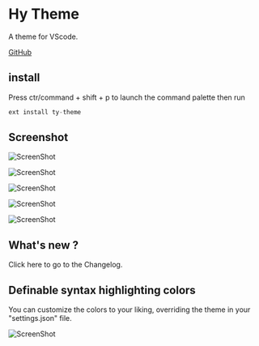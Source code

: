 # Hy Theme

A theme for VScode.

[GitHub](https://github.com/jkchao/Hy-Theme)

## install

Press ctr/command + shift + p to launch the command palette then run

```javascript
ext install ty-theme
```

## Screenshot

![ScreenShot](https://raw.githubusercontent.com/jkchao/Hy-Theme/master/screenshot/screenshot_1.png)

![ScreenShot](https://raw.githubusercontent.com/jkchao/Hy-Theme/master/screenshot/screenshot_2.png)

![ScreenShot](https://raw.githubusercontent.com/jkchao/Hy-Theme/master/screenshot/screenshot_3.png)

![ScreenShot](https://raw.githubusercontent.com/jkchao/Hy-Theme/master/screenshot/screenshot_4.png)

![ScreenShot](https://raw.githubusercontent.com/jkchao/Hy-Theme/master/screenshot/screenshot_5.png)

## What's new ?

Click here to go to the Changelog.

## Definable syntax highlighting colors

You can customize the colors to your liking, overriding the theme in your "settings.json" file.

![ScreenShot](https://raw.githubusercontent.com/jkchao/Hy-Theme/master/screenshot/screenshot_6.png)
